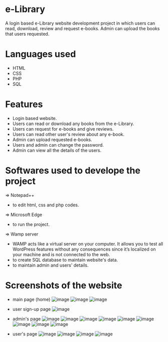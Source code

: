 # e-Library
A login based e-Library website development project in which users can read, download, review and request e-books. Admin can upload the books that users requested.

# Languages used
- HTML
- CSS
- PHP
- SQL

# Features

- Login based website.
- Users can read or download any books from the e-Library.
- Users can request for e-books and give reviews.
- Users can read other user's review about any e-book.
- Admin can upload requested e-books.
- Users and admin can change the password.
- Admin can view all the details of the users.

# Softwares used to develope the project

=> Notepad++ 
- to edit html, css and php codes.
      
=> Microsoft Edge
- to run the project.
      
=> Wamp server
- WAMP acts like a virtual server on your computer. It allows you to test all WordPress features without any 
  consequences since it’s localized on your machine and is not connected to the web. 
- to create SQL database to maintain website's data.
- to maintain admin and users' details.
     
 # Screenshots of the website
 
 - main page (home)
 ![image](https://user-images.githubusercontent.com/66107158/126075391-c6d12bad-e0e7-462b-a5a3-12086c4b86d9.png)
 ![image](https://user-images.githubusercontent.com/66107158/126075443-96f78d71-beb5-4b01-85e4-913c1541a3f7.png)
 ![image](https://user-images.githubusercontent.com/66107158/126075455-c86ccbd4-6146-4e1f-a699-f9d56ffb4a6c.png)
 
 - user sign-up page
  ![image](https://user-images.githubusercontent.com/66107158/126075779-505f1221-6433-4a39-947c-33de6132dacd.png)

 - admin's page
 ![image](https://user-images.githubusercontent.com/66107158/126075492-ad4c161a-1d04-4711-930b-f1a9b2e78b82.png)
 ![image](https://user-images.githubusercontent.com/66107158/126075512-f641d209-dd61-4351-9a2b-b281209c1959.png)
 ![image](https://user-images.githubusercontent.com/66107158/126075525-efe7cdbc-054d-4514-97aa-240cd45dfa35.png)
 ![image](https://user-images.githubusercontent.com/66107158/126075599-01fb5271-5ad9-48ed-88cf-8ea30db8658b.png)
 ![image](https://user-images.githubusercontent.com/66107158/126075611-b9222858-9d58-40de-a3a6-16ad1ef7da5f.png)
 ![image](https://user-images.githubusercontent.com/66107158/126075618-a3f82409-8231-4435-8c15-e6c9c6690040.png)
 ![image](https://user-images.githubusercontent.com/66107158/126075630-69b0cea6-9a8b-417c-9ad7-f2c94fbe2e76.png)
 ![image](https://user-images.githubusercontent.com/66107158/126075642-018cdaa0-84f2-44ab-aae1-c4d432d96dc9.png)
 ![image](https://user-images.githubusercontent.com/66107158/126075665-10104db6-d166-46d7-8cbc-7b8864e8d85b.png)
 
 - user's page
  ![image](https://user-images.githubusercontent.com/66107158/126075694-b1b0d602-7502-4f90-8cdb-ce93cbc3c0a5.png)
  ![image](https://user-images.githubusercontent.com/66107158/126075712-135ccaf1-85f3-44bb-ab2a-40103984f73e.png)
  ![image](https://user-images.githubusercontent.com/66107158/126075979-59ed92ae-2a85-4c78-acf0-9a17c2319ea5.png)
  ![image](https://user-images.githubusercontent.com/66107158/126075738-9a2f6047-67e4-469e-9948-b30e7bd71a1a.png)
  





